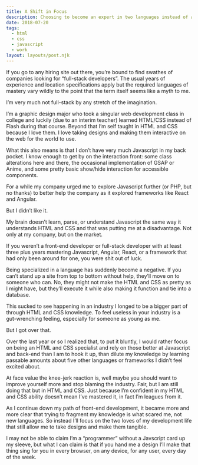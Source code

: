 ```yaml
---
title: A Shift in Focus
description: Choosing to become an expert in two languages instead of average in three.
date: 2018-07-20
tags:
  - html
  - css
  - javascript
  - work
layout: layouts/post.njk
---
```


If you go to any hiring site out there, you’re bound to find swathes of companies looking for “full-stack developers”. The usual years of experience and location specifications apply but the required languages of mastery vary wildly to the point that the term itself seems like a myth to me.

I’m very much not full-stack by any stretch of the imagination.

I’m a graphic design major who took a singular web development class in college and luckily (due to an interim teacher) learned HTML/CSS instead of Flash during that course. Beyond that I’m self taught in HTML and CSS because I love them. I love taking designs and making them interactive on the web for the world to use.

What this also means is that I don’t have very much Javascript in my back pocket. I know enough to get by on the interaction front: some class alterations here and there, the occasional implementation of GSAP or Anime, and some pretty basic show/hide interaction for accessible components.

For a while my company urged me to explore Javascript further (or PHP, but no thanks) to better help the company as it explored frameworks like React and Angular.

But I didn’t like it.

My brain doesn’t learn, parse, or understand Javascript the same way it understands HTML and CSS and that was putting me at a disadvantage. Not only at my company, but on the market.

If you weren’t a front-end developer or full-stack developer with at least three plus years mastering Javascript, Angular, React, or a framework that had only been around for one, you were shit out of luck.

Being specialized in a language has suddenly become a negative. If you can’t stand up a site from top to bottom without help, they’ll move on to someone who can. No, they might not make the HTML and CSS as pretty as I might have, but they’ll execute it while also making it function and tie into a database.

This sucked to see happening in an industry I longed to be a bigger part of through HTML and CSS knowledge. To feel useless in your industry is a gut-wrenching feeling, especially for someone as young as me.

But I got over that.

Over the last year or so I realized that, to put it bluntly, I would rather focus on being an HTML and CSS specialist and rely on those better at Javascript and back-end than I am to hook it up, than dilute my knowledge by learning passable amounts about five other languages or frameworks I didn’t feel excited about.

At face value the knee-jerk reaction is, well maybe you should want to improve yourself more and stop blaming the industry. Fair, but I am still doing that but in HTML and CSS. Just because I’m confident in my HTML and CSS ability doesn’t mean I’ve mastered it, in fact I’m leagues from it.

As I continue down my path of front-end development, it became more and more clear that trying to fragment my knowledge is what scared me, not new languages. So instead I’ll focus on the two loves of my development life that still allow me to take designs and make them tangible.

I may not be able to claim I’m a “programmer” without a Javscript card up my sleeve, but what I can claim is that if you hand me a design I’ll make that thing sing for you in every browser, on any device, for any user, every day of the week.